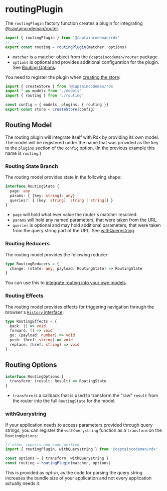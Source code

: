 # routingPlugin

The `routingPlugin` factory function creates a plugin for integrating [@captaincodeman/router](https://github.com/CaptainCodeman/js-router).

```ts
import { routingPlugin } from '@captaincodeman/rdx'
// ...
export const routing = routingPlugin(matcher, options)
```

- `matcher` is a matcher object from the `@captaincodeman/router` package.
- `options` is optional and provides additional configuration for the plugin. See [Routing Options](api-routing?id=routing-options).

You need to register the plugin when [creating the store](api-createStore?id=plugins):

```ts
import { createStore } from '@captaincodeman/rdx'
import * as models from './models'
import { routing } from './routing'

const config = { models, plugins: { routing }}
export const store = createStore(config)
```

## Routing Model

The routing plugin will integrate itself with Rdx by providing its own model. The model will be registered under the name that was provided as the key to the `plugins` section of the `config` option. (In the previous example this name is `routing`.)

### Routing State Branch

The routing model provides state in the following shape:

```ts
interface RoutingState {
  page: any
  params: { [key: string]: any}
  queries?: { [key: string]: string | string[] }
}
```

- `page` will hold what ever value the router's matcher resolved.
- `params` will hold any named parameters, that were taken from the URL.
- `queries` is optional and may hold additional parameters, that were taken from the query string part of the URL. See [withQuerystring](api-routing?id=withquerystring).

### Routing Reducers

The routing model provides the following reducer:

```ts
type RoutingReducers = {
  change: (state: any, payload: RoutingState) => RoutingState
}
```

You can use this to [integrate routing into your own models](advanced?id=models-integration).

### Routing Effects

The routing model provides effects for triggering navigation through the browser's [`History` interface](https://developer.mozilla.org/en-US/docs/Web/API/History):

```ts
type RoutingEffects = {
  back: () => void
  forward: () => void
  go: (payload: number) => void
  push: (href: string) => void
  replace: (href: string) => void
}
```

## Routing Options

```ts
interface RoutingOptions {
  transform: (result: Result) => RoutingState
}
```

- `transform` is a callback that is used to transform the "raw" `result` from the router into the full `RoutingState` for the model.

### withQuerystring

If your application needs to access parameters provided through query strings, you can register the `withQuerystring` function as a `transform` on the `RoutingOptions`:

```ts
// other imports and code omitted
import { routingPlugin, withQuerystring } from '@captaincodeman/rdx'

const options = { transform: withQuerystring }
const routing = routingPlugin(matcher, options)
```

This is provided as _opt-in_, as the code for parsing the query string increases the bundle size of your application and not every application actually needs it.
